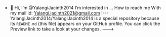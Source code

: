 - 👋 Hi, I’m @YalangiJacinth2014
 I’m interested in ...
 How to reach me With my mail id: Yalangi.jacinth2021@gmail.com
!---
YalangiJacinth2014/YalangiJacinth2014 is a  special  repository because its `README.md` (this file) appears on your GitHub profile.
You can click the Preview link to take a look at your changes.
--->
